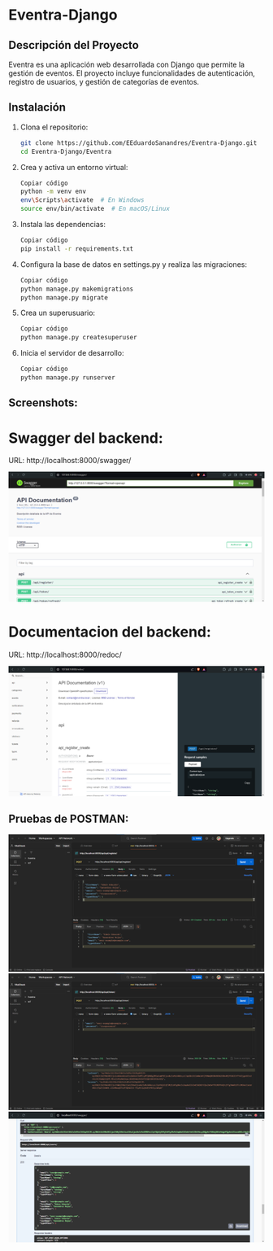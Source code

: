 # Eventra-Django

## Descripción del Proyecto

Eventra es una aplicación web desarrollada con Django que permite la gestión de eventos. El proyecto incluye funcionalidades de autenticación, registro de usuarios, y gestión de categorías de eventos.

## Instalación


1. Clona el repositorio:

   ```sh
   git clone https://github.com/EEduardoSanandres/Eventra-Django.git
   cd Eventra-Django/Eventra
   ```

2. Crea y activa un entorno virtual:

   ```sh
   Copiar código
   python -m venv env
   env\Scripts\activate  # En Windows
   source env/bin/activate  # En macOS/Linux
   ```
3. Instala las dependencias:

   ```sh
   Copiar código
   pip install -r requirements.txt
   ```
   
4. Configura la base de datos en settings.py y realiza las migraciones:

   ```sh
   Copiar código
   python manage.py makemigrations
   python manage.py migrate
   ```
5. Crea un superusuario:

   ```sh
   Copiar código
   python manage.py createsuperuser
   ```

6. Inicia el servidor de desarrollo:

   ```sh
   Copiar código
   python manage.py runserver
   ```

## Screenshots:

# Swagger del backend:

URL: http://localhost:8000/swagger/

![Swagger Documentation](Source\Images\swagger.png)

# Documentacion del backend: 

URL: http://localhost:8000/redoc/ 

![Swagger Documentation](Source\Images\redoc.png)

## Pruebas de POSTMAN:

![Postman Demostration](Source\Images\postman.png)
![Postman Demostration 2](Source\Images\postman2.png)
![Swagger Demostration](Source\Images\AutorizationBearer.png) 